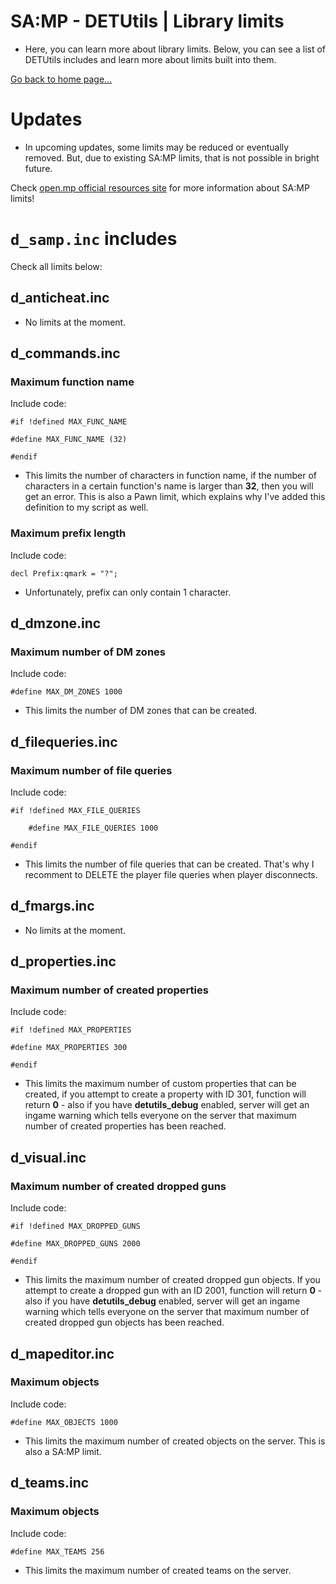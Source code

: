 # SA:MP - DETUtils | Library limits

- Here, you can learn more about library limits. Below, you can see a list of DETUtils includes and learn more about limits built into them.

[Go back to home page...](README.md)

# Updates

- In upcoming updates, some limits may be reduced or eventually removed. But, due to existing SA:MP limits, that is not possible in bright future.

Check [open.mp official resources site](https://open.mp/docs/scripting/resources/limits) for more information about SA:MP limits!

# ``d_samp.inc`` includes
Check all limits below:
## d_anticheat.inc

- No limits at the moment.

## d_commands.inc

### Maximum function name
Include code:
```pawn
#if !defined MAX_FUNC_NAME

#define MAX_FUNC_NAME (32)

#endif
```
- This limits the number of characters in function name, if the number of characters in a certain function's name is larger than **32**, then you will get an error. This is also a Pawn limit, which explains why I've added this definition to my script as well.
### Maximum prefix length
Include code:
```pawn
decl Prefix:qmark = "?";
```
- Unfortunately, prefix can only contain 1 character.


## d_dmzone.inc

### Maximum number of DM zones
Include code:
```pawn
#define MAX_DM_ZONES 1000
```
- This limits the number of DM zones that can be created.

## d_filequeries.inc

### Maximum number of file queries
Include code:
```pawn
#if !defined MAX_FILE_QUERIES

    #define MAX_FILE_QUERIES 1000

#endif
```
- This limits the number of file queries that can be created. That's why I recomment to DELETE the player file queries when player disconnects.

## d_fmargs.inc

- No limits at the moment.

## d_properties.inc

### Maximum number of created properties
Include code:
```pawn
#if !defined MAX_PROPERTIES

#define MAX_PROPERTIES 300

#endif
```
- This limits the maximum number of custom properties that can be created, if you attempt to create a property with ID 301, function will return **0** - also if you have **detutils_debug** enabled, server will get an ingame warning which tells everyone on the server that maximum number of created properties has been reached.

## d_visual.inc

### Maximum number of created dropped guns
Include code:
```pawn
#if !defined MAX_DROPPED_GUNS

#define MAX_DROPPED_GUNS 2000

#endif
```

- This limits the maximum number of created dropped gun objects. If you attempt to create a dropped gun with an ID 2001, function will return **0** - also if you have **detutils_debug** enabled, server will get an ingame warning which tells everyone on the server that maximum number of created dropped gun objects has been reached.

## d_mapeditor.inc
### Maximum objects
Include code:
```pawn
#define MAX_OBJECTS 1000
```

- This limits the maximum number of created objects on the server. This is also a SA:MP limit.

## d_teams.inc
### Maximum objects
Include code:
```pawn
#define MAX_TEAMS 256
```

- This limits the maximum number of created teams on the server.
